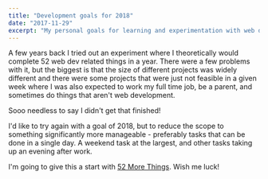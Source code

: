 ```yaml
---
title: "Development goals for 2018"
date: "2017-11-29"
excerpt: "My personal goals for learning and experimentation with web development, aimed at 2018."
---
```


A few years back I tried out an experiment where I theoretically would complete 52 web dev related things in a year. There were a few problems with it, but the biggest is that the size of different projects was widely different and there were some projects that were just not feasible in a given week where I was also expected to work my full time job, be a parent, and sometimes do things that aren't web development.

Sooo needless to say I didn't get that finished!

I'd like to try again with a goal of 2018, but to reduce the scope to something significantly more manageable - preferably tasks that can be done in a single day. A weekend task at the largest, and other tasks taking up an evening after work.

I'm going to give this a start with [52 More Things](/52-more-things/). Wish me luck!